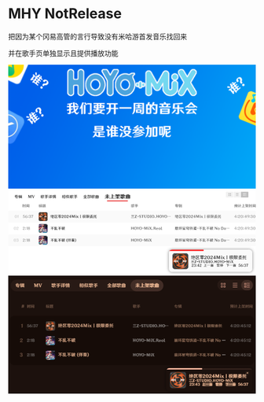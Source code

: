# MHY NotRelease
把因为某个冈易高管的言行导致没有米哈游首发音乐找回来

并在歌手页单独显示且提供播放功能

![img](dist/preview.png)
![img](previewimg/image1.png)
![img](previewimg/image.png)
